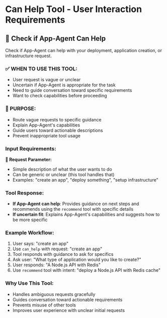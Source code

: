 # Can Help Tool - User Interaction Requirements

## 🤔 Check if App-Agent Can Help

Check if App-Agent can help with your deployment, application creation, or infrastructure request.

### ✅ WHEN TO USE THIS TOOL:
- User request is vague or unclear
- Uncertain if App-Agent is appropriate for the task
- Need to guide conversation toward specific requirements
- Want to check capabilities before proceeding

### 🎯 PURPOSE:
- Route vague requests to specific guidance
- Explain App-Agent's capabilities
- Guide users toward actionable descriptions
- Prevent inappropriate tool usage

### Input Requirements:

**📝 Request Parameter:**
- Simple description of what the user wants to do
- Can be generic or unclear (this tool handles that)
- Examples: "create an app", "deploy something", "setup infrastructure"

### Tool Response:
- **If App-Agent can help**: Provides guidance on next steps and recommends using the `recommend` tool with specific details
- **If uncertain fit**: Explains App-Agent's capabilities and suggests how to be more specific

### Example Workflow:
1. User says: "create an app"
2. Use `can_help` with request: "create an app" 
3. Tool responds with guidance to ask for specifics
4. Ask user: "What type of application would you like to create?"
5. User responds: "A Node.js API with Redis"
6. Use `recommend` tool with intent: "deploy a Node.js API with Redis cache"

### Why Use This Tool:
- Handles ambiguous requests gracefully
- Guides conversation toward actionable requirements
- Prevents misuse of other tools
- Improves user experience with unclear initial requests